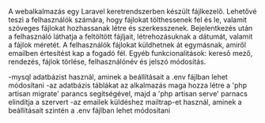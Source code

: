 A webalkalmazás egy Laravel keretrendszerben készült fájlkezelő.
Lehetővé teszi a felhasználók számára, hogy fájlokat tölthessenek fel és le, valamit szöveges fájlokat hozhassanak létre és szerkesszenek.
Bejelentkezés után a felhasználó láthatja a feltöltött fájljait, létrehozásuknak a dátumát, valamit a fájlok méretét.
A felhasználók fájlokat küldhetnek át egymásnak, amiről emailben értesítést kap a fogadó fél.
Egyéb funkcionalitások: kereső mező, rendezés, fájlok törlése, felhasználónév és jelszó módosítás.

-mysql adatbázist használ, aminek a beállításait a .env fájlban lehet módosítani
-az adatbázis táblákat az alkalmazás maga hozza létre a 'php artisan migrate' parancs segítségével, majd a 'php artisan serve' parnacs elindítja a szervert
-az emailek küldéshez mailtrap-et használ, aminek a beállításait szintén a .env fájlban lehet módosítani

